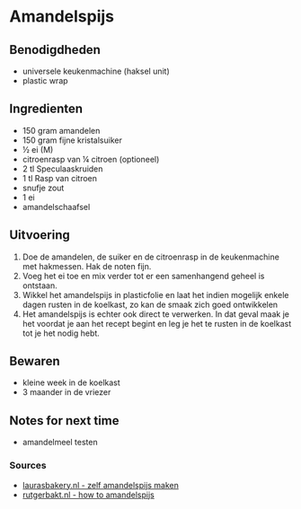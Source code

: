 # Amandelspijs


## Benodigdheden

* universele keukenmachine (haksel unit)
* plastic wrap

## Ingredienten

* 150 gram amandelen
* 150 gram fijne kristalsuiker
* ½ ei (M)
* citroenrasp van ¼ citroen (optioneel)
* 2 tl Speculaaskruiden
* 1 tl Rasp van citroen
* snufje zout
* 1 ei
* amandelschaafsel


## Uitvoering

1. Doe de amandelen, de suiker en de citroenrasp in de keukenmachine met hakmessen. Hak de noten fijn.
2. Voeg het ei toe en mix verder tot er een samenhangend geheel is ontstaan.
3. Wikkel het amandelspijs in plasticfolie en laat het indien mogelijk enkele dagen rusten in de koelkast, zo kan de smaak zich goed ontwikkelen
3. Het amandelspijs is echter ook direct te verwerken. In dat geval maak je het voordat je aan het recept begint en leg je het te rusten in de koelkast tot je het nodig hebt.

## Bewaren

* kleine week in de koelkast
* 3 maander in de vriezer

## Notes for next time

- amandelmeel testen

### Sources
* [laurasbakery.nl - zelf amandelspijs maken](https://www.laurasbakery.nl/zelf-amandelspijs-maken/)
* [rutgerbakt.nl - how to amandelspijs](https://rutgerbakt.nl/basisrecepten/how-to-amandelspijs/)
